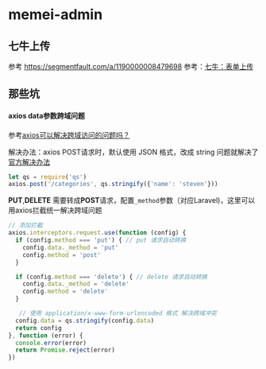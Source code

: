 # memei-admin

## 七牛上传
参考 https://segmentfault.com/a/1190000008479698
参考：[七牛：表单上传](https://developer.qiniu.com/kodo/manual/1272/form-upload)



## 那些坑

#### axios data参数跨域问题

参考[axios可以解决跨域访问的问题吗？](https://segmentfault.com/q/1010000007665348)

解决办法：axios POST请求时，默认使用 JSON 格式，改成 string 问题就解决了 [官方解决办法](https://github.com/mzabriskie/axios#using-applicationx-www-form-urlencoded-format)

```js
let qs = require('qs')
axios.post('/categories', qs.stringify({'name': 'steven'}))
```

**PUT**,**DELETE** 需要转成**POST**请求，配置`_method`参数（对应Laravel)，这里可以用axios拦截统一解决跨域问题

```js
// 添加拦截
axios.interceptors.request.use(function (config) {
  if (config.method === 'put') { // put 请求自动转换
    config.data._method = 'put'
    config.method = 'post'
  }

  if (config.method === 'delete') { // delete 请求自动转换
    config.data._method = 'delete'
    config.method = 'delete'
  }

   // 使用 application/x-www-form-urlencoded 格式 解决跨域冲突
  config.data = qs.stringify(config.data)
  return config
}, function (error) {
  console.error(error)
  return Promise.reject(error)
})
```
